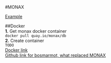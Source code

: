 #MONAX

[Example](https://monax.io/docs/chain-deploying/)  

##Docker  
**1.** Get monax docker container  
`docker pull quay.io/monax/db`  
**2.** Create container  
`TODO`  
[Docker link](https://quay.io/repository/monax/db?tab=info)  
[Github link for bosmarmot, what replaced MONAX](https://github.com/monax/bosmarmot)  